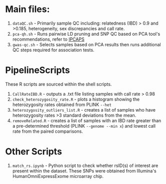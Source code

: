 # Main files:
1. `dataQC.sh` - Primarily sample QC including: relatedness (IBD) > 0.9 and >0.185, heterogeneity, sex discrepancies and call rate.
2. `pca-qh.sh` - Runs pairwise LD pruning and SNP QC based on PCA tool's recommendations, refer to [IPCAPS](https://scfbm.biomedcentral.com/articles/10.1186/s13029-019-0072-6)
3. `gwas-qc.sh` - Selects samples based on PCA results then runs additional QC steps required for association tests.

# PipelineScripts
These R scripts are sourced within the shell scripts. <br>
1. `CallRateIBD.R` - outputs a .txt file listing samples with call rate > 0.98
2. `check_heterozygosity_rate.R` - plots a histogram showing the heterozygosity rates obtained from PLINK `--het`
3. `heterozygosity_outliers_list.R` - creates a list of samples who have heterozygosity rates >3 standard deviations from the mean.
4. `removeRelated.R` - creates a list of samples with an IBD rate greater than a pre-determined threshold (PLINK ``--genome --min x``) and lowest call rate from the paired comparisons.

# Other Scripts
1. `match_rs.ipynb` - Python script to check whether rsID(s) of interest are present within the dataset. These SNPs were obtained from Illumina's HumanOmniExpressExome microarray chip.
